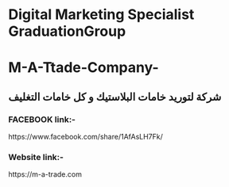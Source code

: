 <span style="color:red"><h1>Digital Marketing Specialist GraduationGroup</h1></span>
# M-A-Ttade-Company- <br>
شركة لتوريد خامات البلاستيك و كل خامات التغليف <br>
------
<h3>FACEBOOK link:-</h3>
https://www.facebook.com/share/1AfAsLH7Fk/ <br>
<h3>Website link:-</h3> https://m-a-trade.com
